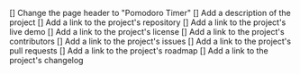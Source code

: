 [] Change the page header to "Pomodoro Timer"
[] Add a description of the project
[] Add a link to the project's repository
[] Add a link to the project's live demo
[] Add a link to the project's license
[] Add a link to the project's contributors
[] Add a link to the project's issues
[] Add a link to the project's pull requests
[] Add a link to the project's roadmap
[] Add a link to the project's changelog